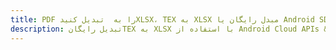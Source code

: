 ---title: PDF را به  تبدیل کنیدXLSX، TEX به XLSX مبدل رایگان یا Android SDKdescription: تبدیل رایگانTEX به XLSX با استفاده از Android Cloud APIs & SDK همچنین اسناد PDF را در Cloud ایجاد، ویرایش و رندر کنید.---